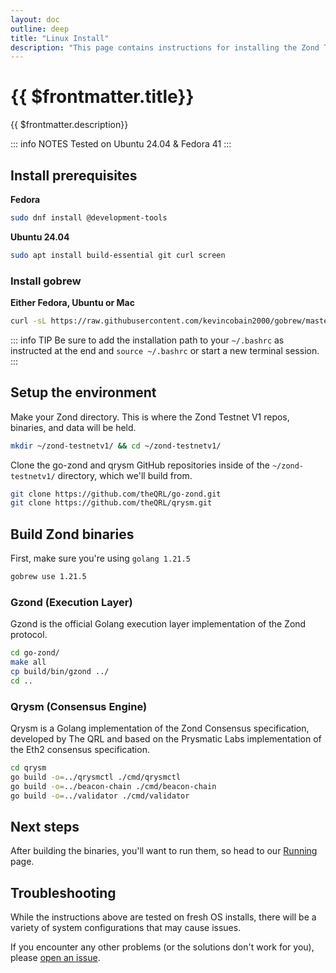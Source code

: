 ```yaml
---
layout: doc
outline: deep
title: "Linux Install"
description: "This page contains instructions for installing the Zond Testnet V1 On Linux"
---
```



# {{ $frontmatter.title}}

{{ $frontmatter.description}}

::: info NOTES
Tested on Ubuntu 24.04 & Fedora 41
:::

## Install prerequisites  

**Fedora**

```bash
sudo dnf install @development-tools
```

**Ubuntu 24.04**

```bash
sudo apt install build-essential git curl screen
```

### Install gobrew

**Either Fedora, Ubuntu or Mac**

```bash
curl -sL https://raw.githubusercontent.com/kevincobain2000/gobrew/master/git.io.sh | bash
```

::: info TIP
Be sure to add the installation path to your `~/.bashrc` as instructed at the end and `source ~/.bashrc` or start a new terminal session.
:::

## Setup the environment

Make your Zond directory. This is where the Zond Testnet V1 repos, binaries, and data will be held.

```bash
mkdir ~/zond-testnetv1/ && cd ~/zond-testnetv1/
```

Clone the go-zond and qrysm GitHub repositories inside of the `~/zond-testnetv1/` directory, which we'll build from.

```bash
git clone https://github.com/theQRL/go-zond.git
git clone https://github.com/theQRL/qrysm.git
```

## Build Zond binaries

First, make sure you're using `golang 1.21.5` 

```bash
gobrew use 1.21.5
```

### Gzond (Execution Layer)

Gzond is the official Golang execution layer implementation of the Zond protocol.

``` bash
cd go-zond/
make all
cp build/bin/gzond ../
cd ..
```
### Qrysm (Consensus Engine)

Qrysm is a Golang implementation of the Zond Consensus specification, developed by The QRL and based on the Prysmatic Labs implementation of the Eth2 consensus specification.

```bash
cd qrysm
go build -o=../qrysmctl ./cmd/qrysmctl
go build -o=../beacon-chain ./cmd/beacon-chain
go build -o=../validator ./cmd/validator
```

## Next steps

After building the binaries, you'll want to run them, so head to our [Running](/testnet/running/linux) page.

## Troubleshooting

While the instructions above are tested on fresh OS installs, there will be a variety of system configurations that may cause issues.

If you encounter any other problems (or the solutions don't work for you), please [open an issue](https://github.com/theQRL/test-zond/issues).